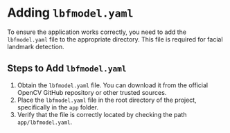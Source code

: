 # Adding `lbfmodel.yaml`

To ensure the application works correctly, you need to add the `lbfmodel.yaml` file to the appropriate directory. This file is required for facial landmark detection.

## Steps to Add `lbfmodel.yaml`

1. Obtain the `lbfmodel.yaml` file. You can download it from the official OpenCV GitHub repository or other trusted sources.
2. Place the `lbfmodel.yaml` file in the root directory of the project, specifically in the `app` folder.
3. Verify that the file is correctly located by checking the path `app/lbfmodel.yaml`.